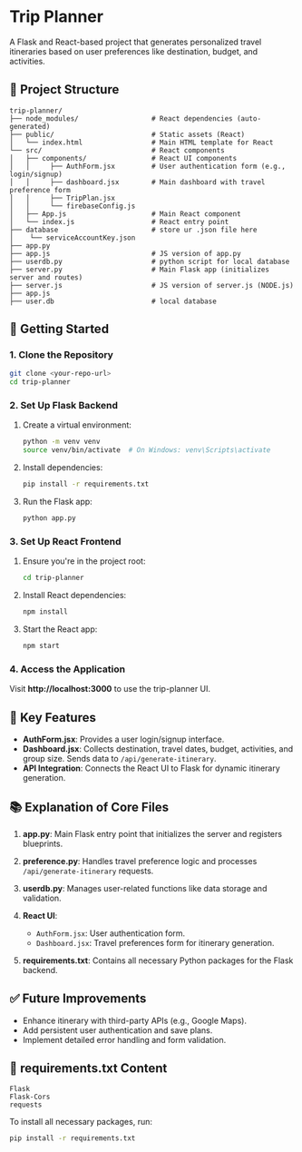 # Trip Planner

A Flask and React-based project that generates personalized travel itineraries based on user preferences like destination, budget, and activities.

## 📁 Project Structure

```
trip-planner/
├── node_modules/                  # React dependencies (auto-generated)
├── public/                        # Static assets (React)
│   └── index.html                 # Main HTML template for React
└── src/                           # React components
│   ├── components/                # React UI components
│   │     ├── AuthForm.jsx         # User authentication form (e.g., login/signup)
│   │     ├── dashboard.jsx        # Main dashboard with travel preference form
│   │	  ├── TripPlan.jsx
│   │     └── firebaseConfig.js
│   ├── App.js                     # Main React component
│   └── index.js                   # React entry point
├── database                       # store ur .json file here
│    └── serviceAccountKey.json
├── app.py
├── app.js                         # JS version of app.py
├── userdb.py                      # python script for local database
├── server.py                      # Main Flask app (initializes server and routes)
├── server.js                      # JS version of server.js (NODE.js)
├── app.js    
├── user.db                        # local database
```

## 🚀 Getting Started

### 1. Clone the Repository
```bash
git clone <your-repo-url>
cd trip-planner
```

### 2. Set Up Flask Backend

1. Create a virtual environment:
   ```bash
   python -m venv venv
   source venv/bin/activate  # On Windows: venv\Scripts\activate
   ```

2. Install dependencies:
   ```bash
   pip install -r requirements.txt
   ```

3. Run the Flask app:
   ```bash
   python app.py
   ```

### 3. Set Up React Frontend

1. Ensure you're in the project root:
   ```bash
   cd trip-planner
   ```

2. Install React dependencies:
   ```bash
   npm install
   ```

3. Start the React app:
   ```bash
   npm start
   ```

### 4. Access the Application
Visit **http://localhost:3000** to use the trip-planner UI.

## 📌 Key Features

- **AuthForm.jsx**: Provides a user login/signup interface.
- **Dashboard.jsx**: Collects destination, travel dates, budget, activities, and group size. Sends data to `/api/generate-itinerary`.
- **API Integration**: Connects the React UI to Flask for dynamic itinerary generation.

## 📚 Explanation of Core Files

1. **app.py**: Main Flask entry point that initializes the server and registers blueprints.

2. **preference.py**: Handles travel preference logic and processes `/api/generate-itinerary` requests.

3. **userdb.py**: Manages user-related functions like data storage and validation.

4. **React UI**: 
   - `AuthForm.jsx`: User authentication form.
   - `Dashboard.jsx`: Travel preferences form for itinerary generation.

5. **requirements.txt**: Contains all necessary Python packages for the Flask backend.

## ✅ Future Improvements
- Enhance itinerary with third-party APIs (e.g., Google Maps).
- Add persistent user authentication and save plans.
- Implement detailed error handling and form validation.

## 📄 requirements.txt Content
```
Flask
Flask-Cors
requests
```

To install all necessary packages, run:
```bash
pip install -r requirements.txt
```
